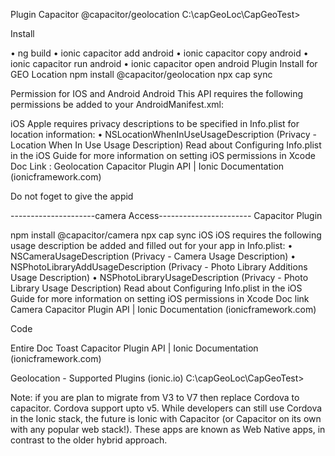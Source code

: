 Plugin Capacitor
@capacitor/geolocation
C:\capGeoLoc\CapGeoTest>
 

 
Install

•	ng build
•	ionic capacitor add android
•	ionic capacitor copy android
•	ionic capacitor run android
•	ionic capacitor open android
Plugin Install for GEO Location
npm install @capacitor/geolocation
npx cap sync

Permission for IOS and Android
Android
This API requires the following permissions be added to your AndroidManifest.xml:

<uses-permission android:name="android.permission.ACCESS_COARSE_LOCATION" />
<uses-permission android:name="android.permission.ACCESS_FINE_LOCATION" />
<uses-feature android:name="android.hardware.location.gps" />

iOS
Apple requires privacy descriptions to be specified in Info.plist for location information:
•	NSLocationWhenInUseUsageDescription (Privacy - Location When In Use Usage Description)
Read about Configuring Info.plist in the iOS Guide for more information on setting iOS permissions in Xcode
Doc Link : Geolocation Capacitor Plugin API | Ionic Documentation (ionicframework.com)

 

Do  not foget to give the appid
 

---------------------camera Access-----------------------
Capacitor Plugin
   

<uses-permission android:name="android.permission.READ_EXTERNAL_STORAGE"/>
<uses-permission android:name="android.permission.WRITE_EXTERNAL_STORAGE" />
npm install @capacitor/camera
npx cap sync
iOS
iOS requires the following usage description be added and filled out for your app in Info.plist:
•	NSCameraUsageDescription (Privacy - Camera Usage Description)
•	NSPhotoLibraryAddUsageDescription (Privacy - Photo Library Additions Usage Description)
•	NSPhotoLibraryUsageDescription (Privacy - Photo Library Usage Description)
Read about Configuring Info.plist in the iOS Guide for more information on setting iOS permissions in Xcode
Doc link
Camera Capacitor Plugin API | Ionic Documentation (ionicframework.com)

Code 
 

Entire Doc
Toast Capacitor Plugin API | Ionic Documentation (ionicframework.com)

Geolocation - Supported Plugins (ionic.io)
C:\capGeoLoc\CapGeoTest>

Note: if you are plan to migrate from V3 to V7 then replace Cordova to capacitor.
Cordova support upto v5.
While developers can still use Cordova in the Ionic stack, the future is Ionic with Capacitor (or Capacitor on its own with any popular web stack!). These apps are known as Web Native apps, in contrast to the older hybrid approach.
